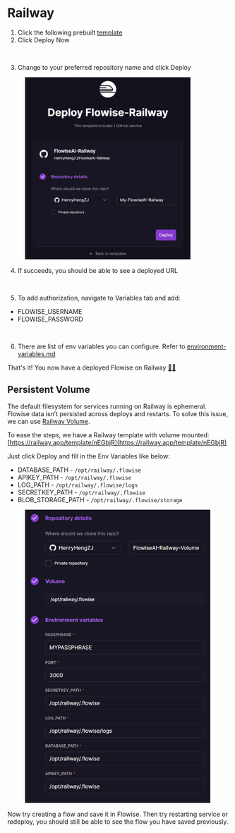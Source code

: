 # Railway

1. Click the following prebuilt [template](https://railway.app/template/pn4G8S?referralCode=WVNPD9)
2. Click Deploy Now

<figure><img src="../../.gitbook/assets/image (1) (1) (2) (1).png" alt=""><figcaption></figcaption></figure>

3. Change to your preferred repository name and click Deploy

<figure><img src="../../.gitbook/assets/image (2) (1) (2) (1).png" alt="" width="375"><figcaption></figcaption></figure>

4. If succeeds, you should be able to see a deployed URL

<figure><img src="../../.gitbook/assets/image (2) (2).png" alt=""><figcaption></figcaption></figure>

5. To add authorization, navigate to Variables tab and add:

* FLOWISE\_USERNAME
* FLOWISE\_PASSWORD

<figure><img src="../../.gitbook/assets/image (15) (2) (1) (1).png" alt=""><figcaption></figcaption></figure>

6. There are list of env variables you can configure. Refer to [environment-variables.md](../environment-variables.md "mention")

That's it! You now have a deployed Flowise on Railway [🎉](https://emojipedia.org/party-popper/)[🎉](https://emojipedia.org/party-popper/)

## Persistent Volume

The default filesystem for services running on Railway is ephemeral. Flowise data isn’t persisted across deploys and restarts. To solve this issue, we can use [Railway Volume](https://docs.railway.app/reference/volumes).

To ease the steps, we have a Railway template with volume mounted: [https://railway.app/template/nEGbjR](https://railway.app/template/nEGbjR)

Just click Deploy and fill in the Env Variables like below:

* DATABASE\_PATH - `/opt/railway/.flowise`
* APIKEY\_PATH - `/opt/railway/.flowise`
* LOG\_PATH - `/opt/railway/.flowise/logs`
* SECRETKEY\_PATH - `/opt/railway/.flowise`
* BLOB\_STORAGE\_PATH - `/opt/railway/.flowise/storage`

<figure><img src="../../.gitbook/assets/image (1) (1) (1) (1) (1) (1) (1) (1) (1) (1) (1) (1) (1) (1) (1) (1) (1) (1) (1) (1) (1) (1) (1).png" alt="" width="420"><figcaption></figcaption></figure>

Now try creating a flow and save it in Flowise. Then try restarting service or redeploy, you should still be able to see the flow you have saved previously.
